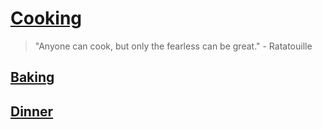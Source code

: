 # [Cooking](http://benjaminklassen.com)

> "Anyone can cook, but only the fearless can be great." - Ratatouille

## [Baking](baking/bakinghome.md)

## [Dinner](dinner/dinnerhome.md)
